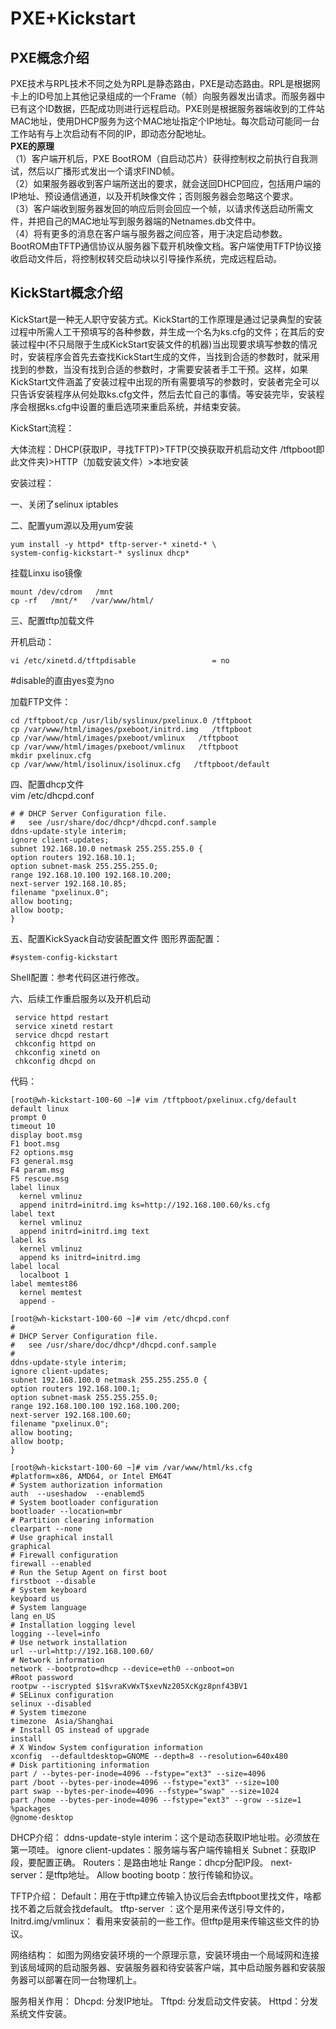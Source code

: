 # PXE+Kickstart
## PXE概念介绍
 PXE技术与RPL技术不同之处为RPL是静态路由，PXE是动态路由。RPL是根据网卡上的ID号加上其他记录组成的一个Frame（帧）向服务器发出请求。而服务器中已有这个ID数据，匹配成功则进行远程启动。PXE则是根据服务器端收到的工件站MAC地址，使用DHCP服务为这个MAC地址指定个IP地址。每次启动可能同一台工作站有与上次启动有不同的IP，即动态分配地址。  
 **PXE的原理**  
（1）客户端开机后，PXE BootROM（自启动芯片）获得控制权之前执行自我测试，然后以广播形式发出一个请求FIND帧。  
（2）如果服务器收到客户端所送出的要求，就会送回DHCP回应，包括用户端的IP地址、预设通信通道，以及开机映像文件；否则服务器会忽略这个要求。  
（3）客户端收到服务器发回的响应后则会回应一个帧，以请求传送启动所需文件，并把自己的MAC地址写到服务器端的Netnames.db文件中。  
（4）将有更多的消息在客户端与服务器之间应答，用于决定启动参数。BootROM由TFTP通信协议从服务器下载开机映像文档。客户端使用TFTP协议接收启动文件后，将控制权转交启动块以引导操作系统，完成远程启动。

## KickStart概念介绍
 KickStart是一种无人职守安装方式。KickStart的工作原理是通过记录典型的安装过程中所需人工干预填写的各种参数，并生成一个名为ks.cfg的文件；在其后的安装过程中(不只局限于生成KickStart安装文件的机器)当出现要求填写参数的情况时，安装程序会首先去查找KickStart生成的文件，当找到合适的参数时，就采用找到的参数，当没有找到合适的参数时，才需要安装者手工干预。这样，如果KickStart文件涵盖了安装过程中出现的所有需要填写的参数时，安装者完全可以只告诉安装程序从何处取ks.cfg文件，然后去忙自己的事情。等安装完毕，安装程序会根据ks.cfg中设置的重启选项来重启系统，并结束安装。

KickStart流程：

大体流程：DHCP(获取IP，寻找TFTP)>TFTP(交换获取开机启动文件 /tftpboot即此文件夹)>HTTP（加载安装文件）>本地安装



安装过程：

一、关闭了selinux iptables

二、配置yum源以及用yum安装

    yum install -y httpd* tftp-server-* xinetd-* \  
    system-config-kickstart-* syslinux dhcp*
挂载Linxu iso镜像

    mount /dev/cdrom   /mnt
    cp -rf   /mnt/*   /var/www/html/

三、配置tftp加载文件

开机启动：

    vi /etc/xinetd.d/tftpdisable                 = no
#disable的直由yes变为no

加载FTP文件：

    cd /tftpboot/cp /usr/lib/syslinux/pxelinux.0 /tftpboot
    cp /var/www/html/images/pxeboot/initrd.img   /tftpboot
    cp /var/www/html/images/pxeboot/vmlinux   /tftpboot
    cp /var/www/html/images/pxeboot/vmlinux   /tftpboot
    mkdir pxelinux.cfg
    cp /var/www/html/isolinux/isolinux.cfg   /tftpboot/default

四、配置dhcp文件  
 vim /etc/dhcpd.conf

    # # DHCP Server Configuration file.
    #   see /usr/share/doc/dhcp*/dhcpd.conf.sample
    ddns-update-style interim;
    ignore client-updates;
    subnet 192.168.10.0 netmask 255.255.255.0 {
    option routers 192.168.10.1;
    option subnet-mask 255.255.255.0;
    range 192.168.10.100 192.168.10.200;
    next-server 192.168.10.85;
    filename "pxelinux.0";
    allow booting;
    allow bootp;
    }

五、配置KickSyack自动安装配置文件
图形界面配置：

    #system-config-kickstart
Shell配置：参考代码区进行修改。



六、后续工作重启服务以及开机启动

     service httpd restart
     service xinetd restart
     service dhcpd restart
     chkconfig httpd on
     chkconfig xinetd on
     chkconfig dhcpd on
代码：  

    [root@wh-kickstart-100-60 ~]# vim /tftpboot/pxelinux.cfg/default
    default linux
    prompt 0
    timeout 10
    display boot.msg
    F1 boot.msg
    F2 options.msg
    F3 general.msg
    F4 param.msg
    F5 rescue.msg
    label linux
      kernel vmlinuz
      append initrd=initrd.img ks=http://192.168.100.60/ks.cfg
    label text
      kernel vmlinuz
      append initrd=initrd.img text
    label ks
      kernel vmlinuz
      append ks initrd=initrd.img
    label local
      localboot 1
    label memtest86
      kernel memtest
      append -

    [root@wh-kickstart-100-60 ~]# vim /etc/dhcpd.conf
    #
    # DHCP Server Configuration file.
    #   see /usr/share/doc/dhcp*/dhcpd.conf.sample  
    #
    ddns-update-style interim;
    ignore client-updates;
    subnet 192.168.100.0 netmask 255.255.255.0 {
    option routers 192.168.100.1;
    option subnet-mask 255.255.255.0;
    range 192.168.100.100 192.168.100.200;
    next-server 192.168.100.60;
    filename "pxelinux.0";
    allow booting;
    allow bootp;
    }

    [root@wh-kickstart-100-60 ~]# vim /var/www/html/ks.cfg
    #platform=x86, AMD64, or Intel EM64T
    # System authorization information
    auth  --useshadow  --enablemd5
    # System bootloader configuration
    bootloader --location=mbr
    # Partition clearing information
    clearpart --none
    # Use graphical install
    graphical
    # Firewall configuration
    firewall --enabled
    # Run the Setup Agent on first boot
    firstboot --disable
    # System keyboard
    keyboard us
    # System language
    lang en_US
    # Installation logging level
    logging --level=info
    # Use network installation
    url --url=http://192.168.100.60/
    # Network information
    network --bootproto=dhcp --device=eth0 --onboot=on
    #Root password
    rootpw --iscrypted $1$vraKvWxT$xevNz205XcKgz8pnf43BV1
    # SELinux configuration
    selinux --disabled
    # System timezone
    timezone  Asia/Shanghai
    # Install OS instead of upgrade
    install
    # X Window System configuration information
    xconfig  --defaultdesktop=GNOME --depth=8 --resolution=640x480
    # Disk partitioning information
    part / --bytes-per-inode=4096 --fstype="ext3" --size=4096
    part /boot --bytes-per-inode=4096 --fstype="ext3" --size=100
    part swap --bytes-per-inode=4096 --fstype="swap" --size=1024
    part /home --bytes-per-inode=4096 --fstype="ext3" --grow --size=1
    %packages
    @gnome-desktop


DHCP介绍：
ddns-update-style interim：这个是动态获取IP地址啦。必须放在第一项哇。
ignore client-updates：服务端与客户端传输相关
Subnet：获取IP段，要配置正确。
Routers：是路由地址
Range：dhcp分配IP段。
next-server：是tftp地址。
Allow booting bootp：放行传输和协议。

TFTP介绍：
Default：用在于tftp建立传输入协议后会去tftpboot里找文件，啥都找不着之后就会找default。
tftp-server ：这个是用来传送引导文件的，
Initrd.img/vmlinux： 看用来安装前的一些工作。但tftp是用来传输这些文件的协议。

网络结构：
如图为网络安装环境的一个原理示意，安装环境由一个局域网和连接到该局域网的启动服务器、安装服务器和待安装客户端，其中启动服务器和安装服务器可以部署在同一台物理机上。

服务相关作用：
Dhcpd: 分发IP地址。
Tftpd: 分发启动文件安装。
Httpd：分发系统文件安装。
